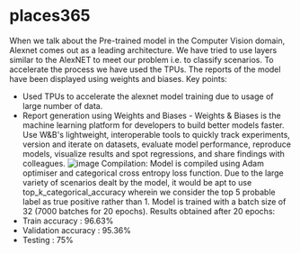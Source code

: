 # places365
When we talk about the Pre-trained model in the Computer Vision domain, Alexnet comes out as a leading architecture.
We have tried to use layers similar to the AlexNET to meet our problem i.e. to classify scenarios. To accelerate the process we have used the TPUs. The reports of the model have been displayed using weights and biases.
Key points:
-	Used TPUs to accelerate the alexnet model training due to usage of large number of data.
-	Report generation using Weights and Biases - Weights & Biases is the machine learning platform for developers to build better models faster. Use W&B's lightweight, interoperable tools to quickly track experiments, version and iterate on datasets, evaluate model performance, reproduce models, visualize results and spot regressions, and share findings with colleagues.
![image](https://user-images.githubusercontent.com/102057540/234793211-ae2e629a-00ee-4b88-8e17-2cde8354f146.png)
Compilation:
Model is compiled using Adam optimiser and categorical cross entropy loss function.
Due to the large variety of scenarios dealt by the model, it would be apt to use top_k_categorical_accuracy wherein we consider the top 5 probable label as true positive rather than 1.
Model is trained with a batch size of 32 (7000 batches for 20 epochs).
Results obtained after 20 epochs:
-	Train accuracy : 96.63%
-	Validation accuracy : 95.36%
-	Testing : 75%
